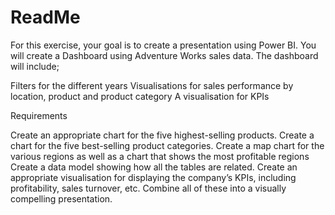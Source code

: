 # ReadMe

For this exercise, your goal is to create a presentation using Power BI. You will create a Dashboard using Adventure Works sales data. The dashboard will include;

Filters for the different years
Visualisations for sales performance by location, product and product category
A visualisation for KPIs

Requirements

Create an appropriate chart for the five highest-selling products.
Create a chart for the five best-selling product categories.
Create a map chart for the various regions as well as a chart that shows the most profitable regions 
Create a data model showing how all the tables are related. 
Create an appropriate visualisation for displaying the company’s KPIs, including profitability, sales turnover, etc.
Combine all of these into a visually compelling presentation.
